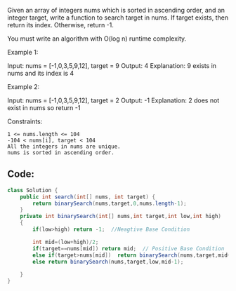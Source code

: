 Given an array of integers nums which is sorted in ascending order, and an integer target, write a function to search target in nums. If target exists, then return its index. Otherwise, return -1.

You must write an algorithm with O(log n) runtime complexity.

 

Example 1:

Input: nums = [-1,0,3,5,9,12], target = 9
Output: 4
Explanation: 9 exists in nums and its index is 4

Example 2:

Input: nums = [-1,0,3,5,9,12], target = 2
Output: -1
Explanation: 2 does not exist in nums so return -1

 

Constraints:

    1 <= nums.length <= 104
    -104 < nums[i], target < 104
    All the integers in nums are unique.
    nums is sorted in ascending order.

## Code:
``` java
class Solution {
    public int search(int[] nums, int target) {
        return binarySearch(nums,target,0,nums.length-1);
    }
    private int binarySearch(int[] nums,int target,int low,int high)
    {
        if(low>high) return -1;  //Neagtive Base Condition

        int mid=(low+high)/2;
        if(target==nums[mid]) return mid;  // Positive Base Condition
        else if(target>nums[mid])  return binarySearch(nums,target,mid+1,high);
        else return binarySearch(nums,target,low,mid-1);
        
    }
}
```

